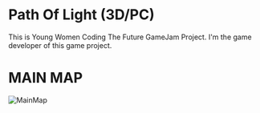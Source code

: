 # Path Of Light (3D/PC)
This is Young Women Coding The Future GameJam Project.
I'm the game developer of this game project.

# **MAIN MAP**
![MainMap](https://user-images.githubusercontent.com/101721434/219642699-290cfd46-d492-4541-9d3b-5445cdeac939.png)
